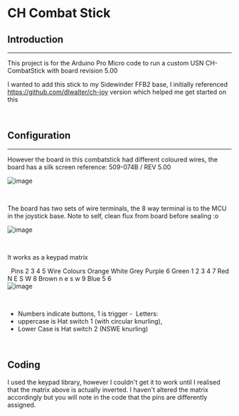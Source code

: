 # CH Combat Stick

## Introduction

* * *

This project is for the Arduino Pro Micro code to run a custom USN CH-CombatStick with board revision 5.00 

I wanted to add this stick to my Sidewinder FFB2 base, I initially referenced https://github.com/dlwalter/ch-joy version which helped me get started on this

&nbsp;

## Configuration

* * *

However the board in this combatstick had different coloured wires, the board has a silk screen reference: 509-074B / REV 5.00

![image](https://github.com/insipiens/CH-Combatstick/assets/68975498/14469eb4-7892-4166-8cf9-bcb159d8a47d)


&nbsp;

The board has two sets of wire terminals, the 8 way terminal is to the MCU in the joystick base. Note to self, clean flux from board before sealing :o

![image](https://github.com/insipiens/CH-Combatstick/assets/68975498/41090bbc-6abc-475a-ba25-e13bc5c87872)


&nbsp;

It works as a keypad matrix

&nbsp;
Pins		2	3	4	5
	Wire Colours	Orange	White	Grey	Purple
6	Green	1	2	3	4
7	Red	N	E	S	W
8	Brown	n	e	s	w
9	Blue	5	6		
![image](https://github.com/insipiens/CH-Combatstick/assets/68975498/6b1d8ee2-b116-43d8-9308-d5229b0ca17f)


&nbsp;

- Numbers indicate buttons, 1 is trigger - 
Letters:
- uppercase is Hat switch 1 (with circular knurling),
- Lower Case is Hat switch 2 (NSWE knurling)

&nbsp;


## Coding

I used the keypad library, however I couldn't get it to work until I realised that the matrix above is actually inverted. I haven't altered the matrix accordingly but you will note in the code that the pins are differently assigned.



&nbsp;
